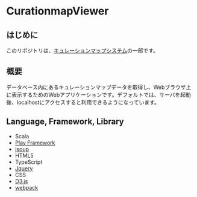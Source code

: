 # CurationmapViewer
## はじめに
このリポジトリは、[キュレーションマップシステム](https://github.com/JotaroAbe/CurationmapGenerator)の一部です。
## 概要
データベース内にあるキュレーションマップデータを取得し、Webブラウザ上に表示するためのWebアプリケーションです。デフォルトでは、サーバを起動後、localhostにアクセスすると利用できるようになっています。
## Language, Framework, Library
- Scala
- [Play Framework](https://www.playframework.com/)
- [jsoup](https://jsoup.org/)
- HTML5
- TypeScript
- [Jquery](https://jquery.com/)
- CSS
- [D3.js](https://d3js.org/)
- [webpack](https://webpack.js.org/)
